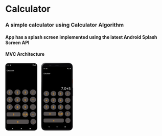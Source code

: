 # Calculator
### A simple calculator using Calculator Algorithm 
#### App has a splash screen implemented using the latest Android Splash Screen API
#### MVC Architecture
<img src="Screenshot_1.png" width="100"/>  &nbsp; <img src="Screenshot_2.png" width="100"/>

<!-- ![sreenshot](Screenshot_1.png)|width=100 ![sreenshot](Screenshot_2.png) -->
